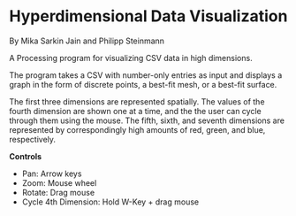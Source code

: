 Hyperdimensional Data Visualization
===================================
By Mika Sarkin Jain and Philipp Steinmann

A Processing program for visualizing CSV data in high dimensions.

The program takes a CSV with number-only entries as input and displays a graph in the form of discrete points, a best-fit mesh, or a best-fit surface.

The first three dimensions are represented spatially. The values of the fourth dimension are shown one at a time, and the the user can cycle through them using the mouse. The fifth, sixth, and seventh dimensions are represented by correspondingly high amounts of red, green, and blue, respectively.

**Controls**
- Pan: Arrow keys
- Zoom: Mouse wheel
- Rotate: Drag mouse
- Cycle 4th Dimension: Hold W-Key + drag mouse

